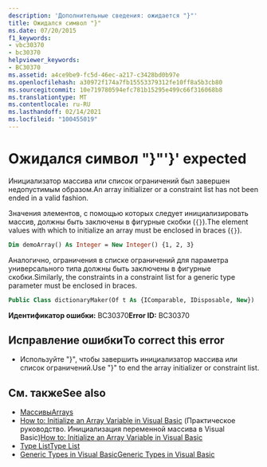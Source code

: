 ```yaml
---
description: 'Дополнительные сведения: ожидается "}"'
title: Ожидался символ "}"
ms.date: 07/20/2015
f1_keywords:
- vbc30370
- bc30370
helpviewer_keywords:
- BC30370
ms.assetid: a4ce9be9-fc5d-46ec-a217-c3428bd0b97e
ms.openlocfilehash: a30972f174a7fb15553379312fe10ff8a5b3cb80
ms.sourcegitcommit: 10e719780594efc781b15295e499c66f316068b8
ms.translationtype: MT
ms.contentlocale: ru-RU
ms.lasthandoff: 02/14/2021
ms.locfileid: "100455019"
---
```

# <a name="-expected"></a><span data-ttu-id="31587-103">Ожидался символ "}"</span><span class="sxs-lookup"><span data-stu-id="31587-103">'}' expected</span></span>

<span data-ttu-id="31587-104">Инициализатор массива или список ограничений был завершен недопустимым образом.</span><span class="sxs-lookup"><span data-stu-id="31587-104">An array initializer or a constraint list has not been ended in a valid fashion.</span></span>

<span data-ttu-id="31587-105">Значения элементов, с помощью которых следует инициализировать массив, должны быть заключены в фигурные скобки (`{}`).</span><span class="sxs-lookup"><span data-stu-id="31587-105">The element values with which to initialize an array must be enclosed in braces (`{}`).</span></span>

```vb
Dim demoArray() As Integer = New Integer() {1, 2, 3}
```

<span data-ttu-id="31587-106">Аналогично, ограничения в списке ограничений для параметра универсального типа должны быть заключены в фигурные скобки.</span><span class="sxs-lookup"><span data-stu-id="31587-106">Similarly, the constraints in a constraint list for a generic type parameter must be enclosed in braces.</span></span>

```vb
Public Class dictionaryMaker(Of t As {IComparable, IDisposable, New})
```

<span data-ttu-id="31587-107">**Идентификатор ошибки:** BC30370</span><span class="sxs-lookup"><span data-stu-id="31587-107">**Error ID:** BC30370</span></span>

## <a name="to-correct-this-error"></a><span data-ttu-id="31587-108">Исправление ошибки</span><span class="sxs-lookup"><span data-stu-id="31587-108">To correct this error</span></span>

- <span data-ttu-id="31587-109">Используйте "}", чтобы завершить инициализатор массива или список ограничений.</span><span class="sxs-lookup"><span data-stu-id="31587-109">Use "}" to end the array initializer or constraint list.</span></span>

## <a name="see-also"></a><span data-ttu-id="31587-110">См. также</span><span class="sxs-lookup"><span data-stu-id="31587-110">See also</span></span>

- [<span data-ttu-id="31587-111">Массивы</span><span class="sxs-lookup"><span data-stu-id="31587-111">Arrays</span></span>](../programming-guide/language-features/arrays/index.md)
- <span data-ttu-id="31587-112">[How to: Initialize an Array Variable in Visual Basic](../programming-guide/language-features/arrays/how-to-initialize-an-array-variable.md) (Практическое руководство. Инициализация переменной массива в Visual Basic)</span><span class="sxs-lookup"><span data-stu-id="31587-112">[How to: Initialize an Array Variable in Visual Basic](../programming-guide/language-features/arrays/how-to-initialize-an-array-variable.md)</span></span>
- [<span data-ttu-id="31587-113">Type List</span><span class="sxs-lookup"><span data-stu-id="31587-113">Type List</span></span>](../language-reference/statements/type-list.md)
- [<span data-ttu-id="31587-114">Generic Types in Visual Basic</span><span class="sxs-lookup"><span data-stu-id="31587-114">Generic Types in Visual Basic</span></span>](../programming-guide/language-features/data-types/generic-types.md)
